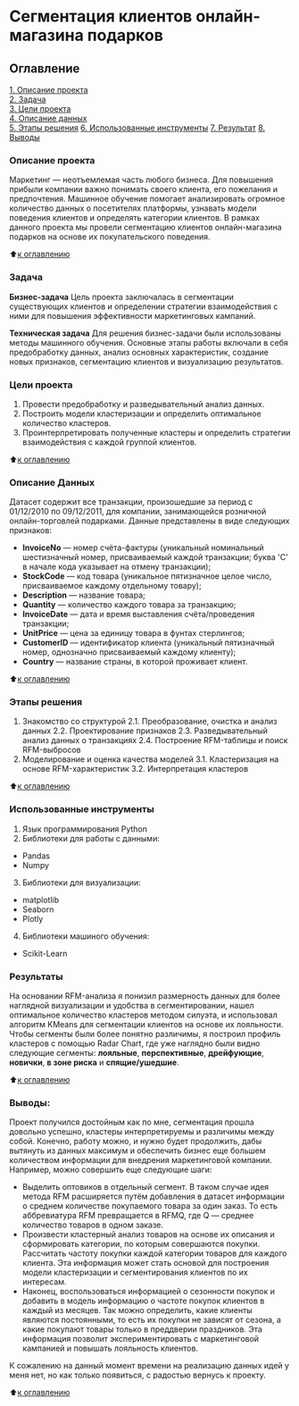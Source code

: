 # Сегментация клиентов онлайн-магазина подарков

## Оглавление  
[1. Описание проекта](https://github.com/KarpovGm/Project-6_E-Commerce-segmentation/README.md#Описание-проекта)  
[2. Задача](https://github.com/KarpovGm/Project-6_E-Commerce-segmentation/README.md#Задача)  
[3. Цели проекта](https://github.com/KarpovGm/Project-6_E-Commerce-segmentation/README.md#Цели-проекта)  
[4. Описание данных](https://github.com/KarpovGm/Project-6_E-Commerce-segmentation/README.md#Описание-данных)  
[5. Этапы решения](https://github.com/KarpovGm/Project-6_E-Commerce-segmentation/README.md#Этапы-решения)
[6. Использованные инструменты](https://github.com/KarpovGm/Project-6_E-Commerce-segmentation/README.md#Использованные-инструменты) 
[7. Результат](https://github.com/KarpovGm/Project-6_E-Commerce-segmentation/README.md#Результат) 
[8. Выводы](https://github.com/KarpovGm/Project-6_E-Commerce-segmentation/README.md#Выводы) 

### Описание проекта    

Маркетинг — неотъемлемая часть любого бизнеса. Для повышения прибыли компании важно понимать своего клиента, его пожелания и предпочтения. Машинное обучение помогает анализировать огромное количество данных о посетителях платформы, узнавать модели поведения клиентов и определять категории клиентов. В рамках данного проекта мы провели сегментацию клиентов онлайн-магазина подарков на основе их покупательского поведения.

:arrow_up:[к оглавлению](https://github.com/KarpovGm/Project-6_E-Commerce-segmentation/README.md#Оглавление)


### Задача  

**Бизнес-задача**
Цель проекта заключалась в сегментации существующих клиентов и определении стратегии взаимодействия с ними для повышения эффективности маркетинговых кампаний.

**Техническая задача**
Для решения бизнес-задачи были использованы методы машинного обучения. Основные этапы работы включали в себя предобработку данных, анализ основных характеристик, создание новых признаков, сегментацию клиентов и визуализацию результатов.



### Цели проекта

1. Провести предобработку и разведывательный анализ данных.
2. Построить модели кластеризации и определить оптимальное количество кластеров.
3. Проинтерпретировать полученные кластеры и определить стратегии взаимодействия с каждой группой клиентов.
  
:arrow_up:[к оглавлению](https://github.com/KarpovGm/Project-6_E-Commerce-segmentation/README.md#Оглавление)


### Описание Данных  

Датасет содержит все транзакции, произошедшие за период с 01/12/2010 по 09/12/2011, для компании, занимающейся розничной онлайн-торговлей подарками. Данные представлены в виде следующих признаков:

* **InvoiceNo** — номер счёта-фактуры (уникальный номинальный шестизначный номер, присваиваемый каждой транзакции; буква 'C' в начале кода указывает на отмену транзакции);
* **StockCode** — код товара (уникальное пятизначное целое число, присваиваемое каждому отдельному товару);
* **Description** — название товара;
* **Quantity** — количество каждого товара за транзакцию;
* **InvoiceDate** — дата и время выставления счёта/проведения транзакции;
* **UnitPrice** — цена за единицу товара в фунтах стерлингов;
* **CustomerID** — идентификатор клиента (уникальный пятизначный номер, однозначно присваиваемый каждому клиенту);
* **Country** — название страны, в которой проживает клиент.

:arrow_up:[к оглавлению](https://github.com/KarpovGm/Project-6_E-Commerce-segmentation/README.md#Оглавление)


### Этапы решения  

1. Знакомство со структурой
2.1. Преобразование, очистка и анализ данных
2.2. Проектирование признаков
2.3. Разведывательный анализ данных о транзакциях
2.4. Построение RFM-таблицы и поиск RFM-выбросов
3. Моделирование и оценка качества моделей
3.1. Кластеризация на основе RFM-характеристик
3.2. Интерпретация кластеров

:arrow_up:[к оглавлению](https://github.com/KarpovGm/Project-6_E-Commerce-segmentation/README.md#Оглавление)

### Использованные инструменты

1. Язык программирования Python
2. Библиотеки для работы с данными: 
* Pandas
* Numpy
3. Библиотеки для визуализации:
* matplotlib
* Seaborn
* Plotly
4. Библиотеки машиного обучения:
* Scikit-Learn

### Результаты
На основании RFM-анализа я понизил размерность данных для более наглядной визуализации и удобства в сегментировании, нашел оптимальное количество кластеров методом силуэта, и использовал алгоритм KMeans для сегментации клиентов на основе их лояльности. Чтобы сегменты были более понятно различимы, я построил профиль кластеров с помощью Radar Chart, где уже наглядно были видно следующие сегменты: **лояльные**, **перспективные**, **дрейфующие**, **новички**, **в зоне риска** и **спящие/ушедшие**.

:arrow_up:[к оглавлению](https://github.com/KarpovGm/Project-6_E-Commerce-segmentation/README.md#Оглавление)


### Выводы:  

Проект получился достойным как по мне, сегментация прошла довольно успешно, кластеры интерпретируемы и различимы между собой. Конечно, работу можно, и нужно будет продолжить, дабы вытянуть из данных максимум и обеспечить бизнес еще большем количеством информации для внедрения маркетинговой компании. Например, можно совершить еще следующие шаги:

* Выделить оптовиков в отдельный сегмент. В таком случае идея метода RFM расширяется путём добавления в датасет информации о среднем количестве покупаемого товара за один заказ. То есть аббревиатура RFM превращается в RFMQ, где Q — среднее количество товаров в одном заказе.
* Произвести кластерный анализ товаров на основе их описания и сформировать категории, по которым совершаются покупки.
Рассчитать частоту покупки каждой категории товаров для каждого клиента. Эта информация может стать основой для построения модели кластеризации и сегментирования клиентов по их интересам.
* Наконец, воспользоваться информацией о сезонности покупок и добавить в модель информацию о частоте покупок клиентов в каждый из месяцев. Так можно определить, какие клиенты являются постоянными, то есть их покупки не зависят от сезона, а какие покупают товары только в преддверии праздников. Эта информация позволит экспериментировать с маркетинговой кампанией и повышать лояльность клиентов.

К сожалению на данный момент времени на реализацию данных идей у меня нет, но как только появиться, с радостью вернусь к проекту.

:arrow_up:[к оглавлению](https://github.com/KarpovGm/Project-6_E-Commerce-segmentation/README.md#Оглавление)


